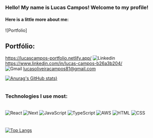 ### Hello! My name is Lucas Campos! Welcome to my profile!
#### Here is a little more about me:
![Portfolio] <h2> Portfólio: </h2> https://lucascampos-portfolio.netlify.app/
![Linkedin](https://img.shields.io/badge/LinkedIn-0077B5?style=for-the-badge&logo=linkedin&logoColor=white) https://www.linkedin.com/in/lucas-campos-b26a3b204/ <br/>
![Gmail](https://img.shields.io/badge/Gmail-D14836?style=for-the-badge&logo=gmail&logoColor=white) lucasoliveiracampos81@gmail.com

[![Anurag's GitHub stats](https://github-readme-stats-sigma-five.vercel.app/api?username=lucascmpos&theme=radical))](https://github.com/anuraghazra/github-readme-stats)

#

### Technologies I use most:
<div stile="display: inline_block"><br/>
   <img align="center" alt="React" src="https://img.shields.io/badge/React-20232A?style=for-the-badge&logo=react&logoColor=61DAFB" />
   <img align="center" alt="Next" src="https://img.shields.io/badge/next.js-000000?style=for-the-badge&logo=nextdotjs&logoColor=white" />
   <img align="center" alt="JavaScript" src="https://img.shields.io/badge/JavaScript-F7DF1E?style=for-the-badge&logo=javascript&logoColor=black" />
   <img align="center" alt="TypeScript" src="https://img.shields.io/badge/TypeScript-007ACC?style=for-the-badge&logo=typescript&logoColor=white" />
   <img align="center" alt="AWS" src="https://img.shields.io/badge/Amazon_AWS-232F3E?style=for-the-badge&logo=amazon-aws&logoColor=white" />
   <img align="center" alt="HTML" src="https://img.shields.io/badge/HTML5-E34F26?style=for-the-badge&logo=html5&logoColor=white" />
   <img align="center" alt="CSS" src="https://img.shields.io/badge/CSS3-1572B6?style=for-the-badge&logo=css3&logoColor=white" />
  


# 
[![Top Langs](https://github-readme-stats-sigma-five.vercel.app/api/top-langs/?username=lucascmpos&layout=compact&theme=tokyonight)](https://github.com/anuraghazra/github-readme-stats)
